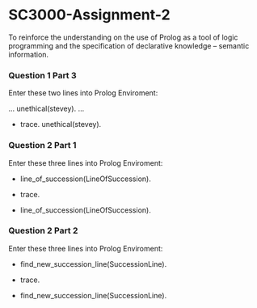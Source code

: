 # SC3000-Assignment-2
To reinforce the understanding on the use of Prolog as a tool of logic programming and the specification of declarative knowledge – semantic information. 

### Question 1 Part 3
Enter these two lines into Prolog Enviroment:

... unethical(stevey). ...

- trace.
unethical(stevey).

### Question 2 Part 1
Enter these three lines into Prolog Enviroment:

- line_of_succession(LineOfSuccession).

- trace.

- line_of_succession(LineOfSuccession).

### Question 2 Part 2
Enter these three lines into Prolog Enviroment:

- find_new_succession_line(SuccessionLine).

- trace.

- find_new_succession_line(SuccessionLine).

